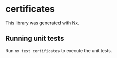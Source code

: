 # certificates

This library was generated with [Nx](https://nx.dev).

## Running unit tests

Run `nx test certificates` to execute the unit tests.
